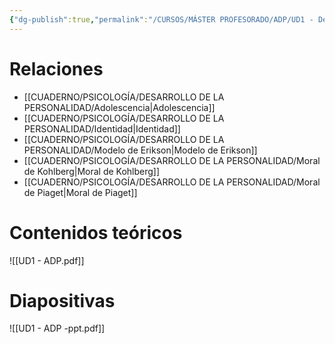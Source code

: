 ```yaml
---
{"dg-publish":true,"permalink":"/CURSOS/MÁSTER PROFESORADO/ADP/UD1 - Desarrollo evolutivo en la adolescencia/"}
---
```


# Relaciones
- [[CUADERNO/PSICOLOGÍA/DESARROLLO DE LA PERSONALIDAD/Adolescencia\|Adolescencia]]
- [[CUADERNO/PSICOLOGÍA/DESARROLLO DE LA PERSONALIDAD/Identidad\|Identidad]]
- [[CUADERNO/PSICOLOGÍA/DESARROLLO DE LA PERSONALIDAD/Modelo de Erikson\|Modelo de Erikson]]
- [[CUADERNO/PSICOLOGÍA/DESARROLLO DE LA PERSONALIDAD/Moral de Kohlberg\|Moral de Kohlberg]]
- [[CUADERNO/PSICOLOGÍA/DESARROLLO DE LA PERSONALIDAD/Moral de Piaget\|Moral de Piaget]]

# Contenidos teóricos
![[UD1 - ADP.pdf]]

# Diapositivas
![[UD1 - ADP -ppt.pdf]]
